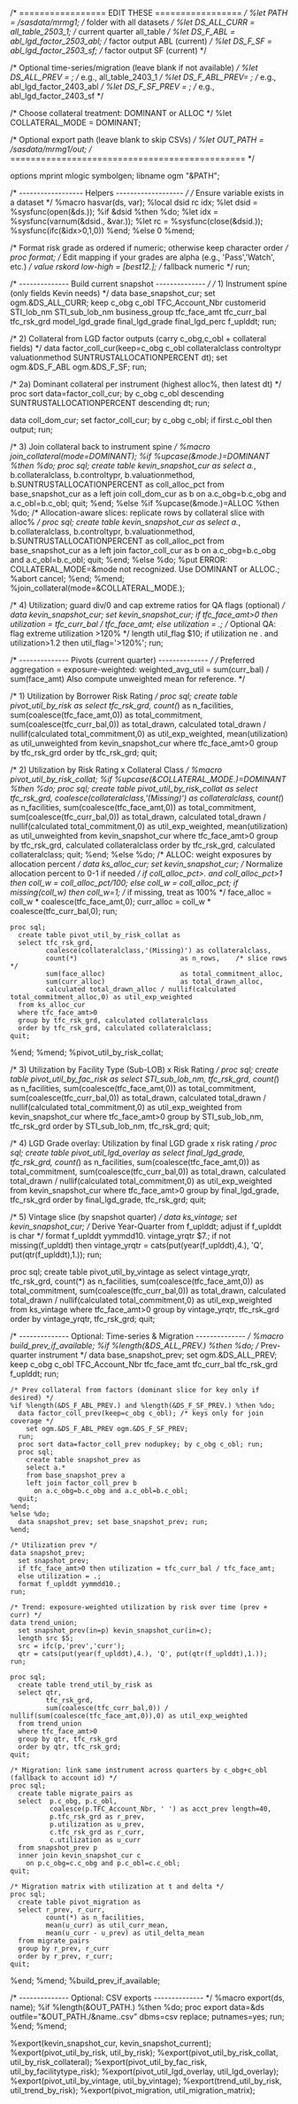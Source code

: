 /* ================= EDIT THESE ================= */
%let PATH         = /sasdata/mrmg1;            /* folder with all datasets */
%let DS_ALL_CURR  = all_table_2503_1;          /* current quarter all_table */
%let DS_F_ABL     = abl_lgd_factor_2503_abl;   /* factor output ABL (current) */
%let DS_F_SF      = abl_lgd_factor_2503_sf;    /* factor output SF  (current) */

/* Optional time-series/migration (leave blank if not available) */
%let DS_ALL_PREV  = ;                           /* e.g., all_table_2403_1     */
%let DS_F_ABL_PREV= ;                           /* e.g., abl_lgd_factor_2403_abl */
%let DS_F_SF_PREV = ;                           /* e.g., abl_lgd_factor_2403_sf  */

/* Choose collateral treatment: DOMINANT or ALLOC */
%let COLLATERAL_MODE = DOMINANT;

/* Optional export path (leave blank to skip CSVs) */
%let OUT_PATH     = /sasdata/mrmg1/out;
/* ============================================== */

options mprint mlogic symbolgen;
libname ogm "&PATH";

/* ------------------ Helpers ------------------- */
/* Ensure variable exists in a dataset */
%macro hasvar(ds, var);
  %local dsid rc idx;
  %let dsid = %sysfunc(open(&ds.));
  %if &dsid %then %do;
    %let idx = %sysfunc(varnum(&dsid., &var.));
    %let rc  = %sysfunc(close(&dsid.));
    %sysfunc(ifc(&idx>0,1,0))
  %end;
  %else 0
%mend;

/* Format risk grade as ordered if numeric; otherwise keep character order */
proc format;
  /* Edit mapping if your grades are alpha (e.g., 'Pass','Watch', etc.) */
  value rskord
    low-high = [best12.]; /* fallback numeric */
run;

/* -------------- Build current snapshot -------------- */
/* 1) Instrument spine (only fields Kevin needs) */
data base_snapshot_cur;
  set ogm.&DS_ALL_CURR;
  keep c_obg c_obl TFC_Account_Nbr customerid
       STI_lob_nm STI_sub_lob_nm business_group
       tfc_face_amt tfc_curr_bal
       tfc_rsk_grd
       model_lgd_grade final_lgd_grade final_lgd_perc
       f_uplddt;
run;

/* 2) Collateral from LGD factor outputs (carry c_obg,c_obl + collateral fields) */
data factor_coll_cur(keep=c_obg c_obl collateralclass controltypr valuationmethod
                           SUNTRUSTALLOCATIONPERCENT dt);
  set ogm.&DS_F_ABL ogm.&DS_F_SF;
run;

/* 2a) Dominant collateral per instrument (highest alloc%, then latest dt) */
proc sort data=factor_coll_cur;
  by c_obg c_obl descending SUNTRUSTALLOCATIONPERCENT descending dt;
run;

data coll_dom_cur;
  set factor_coll_cur;
  by c_obg c_obl;
  if first.c_obl then output;
run;

/* 3) Join collateral back to instrument spine */
%macro join_collateral(mode=DOMINANT);
  %if %upcase(&mode.)=DOMINANT %then %do;
    proc sql;
      create table kevin_snapshot_cur as
      select a.*,
             b.collateralclass,
             b.controltypr,
             b.valuationmethod,
             b.SUNTRUSTALLOCATIONPERCENT as coll_alloc_pct
      from base_snapshot_cur as a
      left join coll_dom_cur as b
        on a.c_obg=b.c_obg and a.c_obl=b.c_obl;
    quit;
  %end;
  %else %if %upcase(&mode.)=ALLOC %then %do;
    /* Allocation-aware slices: replicate rows by collateral slice with alloc% */
    proc sql;
      create table kevin_snapshot_cur as
      select a.*,
             b.collateralclass,
             b.controltypr,
             b.valuationmethod,
             b.SUNTRUSTALLOCATIONPERCENT as coll_alloc_pct
      from base_snapshot_cur as a
      left join factor_coll_cur as b
        on a.c_obg=b.c_obg and a.c_obl=b.c_obl;
    quit;
  %end;
  %else %do;
    %put ERROR: COLLATERAL_MODE=&mode not recognized. Use DOMINANT or ALLOC.;
    %abort cancel;
  %end;
%mend;
%join_collateral(mode=&COLLATERAL_MODE.);

/* 4) Utilization; guard div/0 and cap extreme ratios for QA flags (optional) */
data kevin_snapshot_cur;
  set kevin_snapshot_cur;
  if tfc_face_amt>0 then utilization = tfc_curr_bal / tfc_face_amt;
  else utilization = .;
  /* Optional QA: flag extreme utilization >120% */
  length util_flag $10;
  if utilization ne . and utilization>1.2 then util_flag='>120%';
run;

/* -------------- Pivots (current quarter) -------------- */
/* Preferred aggregation = exposure-weighted:
   weighted_avg_util = sum(curr_bal) / sum(face_amt)
   Also compute unweighted mean for reference. */

/* 1) Utilization by Borrower Risk Rating */
proc sql;
  create table pivot_util_by_risk as
  select tfc_rsk_grd,
         count(*)                              as n_facilities,
         sum(coalesce(tfc_face_amt,0))         as total_commitment,
         sum(coalesce(tfc_curr_bal,0))         as total_drawn,
         calculated total_drawn / nullif(calculated total_commitment,0) as util_exp_weighted,
         mean(utilization)                     as util_unweighted
  from kevin_snapshot_cur
  where tfc_face_amt>0
  group by tfc_rsk_grd
  order by tfc_rsk_grd;
quit;

/* 2) Utilization by Risk Rating x Collateral Class */
%macro pivot_util_by_risk_collat;
  %if %upcase(&COLLATERAL_MODE.)=DOMINANT %then %do;
    proc sql;
      create table pivot_util_by_risk_collat as
      select tfc_rsk_grd,
             coalesce(collateralclass,'(Missing)') as collateralclass,
             count(*)                          as n_facilities,
             sum(coalesce(tfc_face_amt,0))     as total_commitment,
             sum(coalesce(tfc_curr_bal,0))     as total_drawn,
             calculated total_drawn / nullif(calculated total_commitment,0) as util_exp_weighted,
             mean(utilization)                 as util_unweighted
      from kevin_snapshot_cur
      where tfc_face_amt>0
      group by tfc_rsk_grd, calculated collateralclass
      order by tfc_rsk_grd, calculated collateralclass;
    quit;
  %end;
  %else %do; /* ALLOC: weight exposures by allocation percent */
    data ks_alloc_cur;
      set kevin_snapshot_cur;
      /* Normalize allocation percent to 0-1 if needed */
      if coll_alloc_pct>. and coll_alloc_pct>1 then coll_w = coll_alloc_pct/100;
      else coll_w = coll_alloc_pct;
      if missing(coll_w) then coll_w=1; /* if missing, treat as 100% */
      face_alloc = coll_w * coalesce(tfc_face_amt,0);
      curr_alloc = coll_w * coalesce(tfc_curr_bal,0);
    run;

    proc sql;
      create table pivot_util_by_risk_collat as
      select tfc_rsk_grd,
             coalesce(collateralclass,'(Missing)') as collateralclass,
             count(*)                          as n_rows,    /* slice rows */
             sum(face_alloc)                   as total_commitment_alloc,
             sum(curr_alloc)                   as total_drawn_alloc,
             calculated total_drawn_alloc / nullif(calculated total_commitment_alloc,0) as util_exp_weighted
      from ks_alloc_cur
      where tfc_face_amt>0
      group by tfc_rsk_grd, calculated collateralclass
      order by tfc_rsk_grd, calculated collateralclass;
    quit;
  %end;
%mend;
%pivot_util_by_risk_collat;

/* 3) Utilization by Facility Type (Sub-LOB) x Risk Rating */
proc sql;
  create table pivot_util_by_fac_risk as
  select STI_sub_lob_nm,
         tfc_rsk_grd,
         count(*)                          as n_facilities,
         sum(coalesce(tfc_face_amt,0))     as total_commitment,
         sum(coalesce(tfc_curr_bal,0))     as total_drawn,
         calculated total_drawn / nullif(calculated total_commitment,0) as util_exp_weighted
  from kevin_snapshot_cur
  where tfc_face_amt>0
  group by STI_sub_lob_nm, tfc_rsk_grd
  order by STI_sub_lob_nm, tfc_rsk_grd;
quit;

/* 4) LGD Grade overlay: Utilization by final LGD grade x risk rating */
proc sql;
  create table pivot_util_lgd_overlay as
  select final_lgd_grade,
         tfc_rsk_grd,
         count(*)                          as n_facilities,
         sum(coalesce(tfc_face_amt,0))     as total_commitment,
         sum(coalesce(tfc_curr_bal,0))     as total_drawn,
         calculated total_drawn / nullif(calculated total_commitment,0) as util_exp_weighted
  from kevin_snapshot_cur
  where tfc_face_amt>0
  group by final_lgd_grade, tfc_rsk_grd
  order by final_lgd_grade, tfc_rsk_grd;
quit;

/* 5) Vintage slice (by snapshot quarter) */
data ks_vintage;
  set kevin_snapshot_cur;
  /* Derive Year-Quarter from f_uplddt; adjust if f_uplddt is char */
  format f_uplddt yymmdd10. vintage_yrqtr $7.;
  if not missing(f_uplddt) then vintage_yrqtr = cats(put(year(f_uplddt),4.), 'Q', put(qtr(f_uplddt),1.));
run;

proc sql;
  create table pivot_util_by_vintage as
  select vintage_yrqtr,
         tfc_rsk_grd,
         count(*)                          as n_facilities,
         sum(coalesce(tfc_face_amt,0))     as total_commitment,
         sum(coalesce(tfc_curr_bal,0))     as total_drawn,
         calculated total_drawn / nullif(calculated total_commitment,0) as util_exp_weighted
  from ks_vintage
  where tfc_face_amt>0
  group by vintage_yrqtr, tfc_rsk_grd
  order by vintage_yrqtr, tfc_rsk_grd;
quit;

/* -------------- Optional: Time-series & Migration -------------- */
%macro build_prev_if_available;
  %if %length(&DS_ALL_PREV.) %then %do;
    /* Prev-quarter instrument */
    data base_snapshot_prev;
      set ogm.&DS_ALL_PREV;
      keep c_obg c_obl TFC_Account_Nbr
           tfc_face_amt tfc_curr_bal tfc_rsk_grd f_uplddt;
    run;

    /* Prev collateral from factors (dominant slice for key only if desired) */
    %if %length(&DS_F_ABL_PREV.) and %length(&DS_F_SF_PREV.) %then %do;
      data factor_coll_prev(keep=c_obg c_obl); /* keys only for join coverage */
        set ogm.&DS_F_ABL_PREV ogm.&DS_F_SF_PREV;
      run;
      proc sort data=factor_coll_prev nodupkey; by c_obg c_obl; run;
      proc sql;
        create table snapshot_prev as
        select a.*
        from base_snapshot_prev a
        left join factor_coll_prev b
          on a.c_obg=b.c_obg and a.c_obl=b.c_obl;
      quit;
    %end;
    %else %do;
      data snapshot_prev; set base_snapshot_prev; run;
    %end;

    /* Utilization prev */
    data snapshot_prev;
      set snapshot_prev;
      if tfc_face_amt>0 then utilization = tfc_curr_bal / tfc_face_amt;
      else utilization = .;
      format f_uplddt yymmdd10.;
    run;

    /* Trend: exposure-weighted utilization by risk over time (prev + curr) */
    data trend_union;
      set snapshot_prev(in=p) kevin_snapshot_cur(in=c);
      length src $5;
      src = ifc(p,'prev','curr');
      qtr = cats(put(year(f_uplddt),4.), 'Q', put(qtr(f_uplddt),1.));
    run;

    proc sql;
      create table trend_util_by_risk as
      select qtr,
             tfc_rsk_grd,
             sum(coalesce(tfc_curr_bal,0)) / nullif(sum(coalesce(tfc_face_amt,0)),0) as util_exp_weighted
      from trend_union
      where tfc_face_amt>0
      group by qtr, tfc_rsk_grd
      order by qtr, tfc_rsk_grd;
    quit;

    /* Migration: link same instrument across quarters by c_obg+c_obl (fallback to account id) */
    proc sql;
      create table migrate_pairs as
      select  p.c_obg, p.c_obl,
              coalesce(p.TFC_Account_Nbr, ' ') as acct_prev length=40,
              p.tfc_rsk_grd as r_prev,
              p.utilization as u_prev,
              c.tfc_rsk_grd as r_curr,
              c.utilization as u_curr
      from snapshot_prev p
      inner join kevin_snapshot_cur c
        on p.c_obg=c.c_obg and p.c_obl=c.c_obl;
    quit;

    /* Migration matrix with utilization at t and delta */
    proc sql;
      create table pivot_migration as
      select r_prev, r_curr,
             count(*) as n_facilities,
             mean(u_curr) as util_curr_mean,
             mean(u_curr - u_prev) as util_delta_mean
      from migrate_pairs
      group by r_prev, r_curr
      order by r_prev, r_curr;
    quit;
  %end;
%mend;
%build_prev_if_available;

/* -------------- Optional: CSV exports -------------- */
%macro export(ds, name);
  %if %length(&OUT_PATH.) %then %do;
    proc export data=&ds outfile="&OUT_PATH./&name..csv" dbms=csv replace; putnames=yes; run;
  %end;
%mend;

%export(kevin_snapshot_cur,              kevin_snapshot_current);
%export(pivot_util_by_risk,              util_by_risk);
%export(pivot_util_by_risk_collat,       util_by_risk_collateral);
%export(pivot_util_by_fac_risk,          util_by_facilitytype_risk);
%export(pivot_util_lgd_overlay,          util_lgd_overlay);
%export(pivot_util_by_vintage,           util_by_vintage);
%export(trend_util_by_risk,              util_trend_by_risk);
%export(pivot_migration,                 util_migration_matrix);
